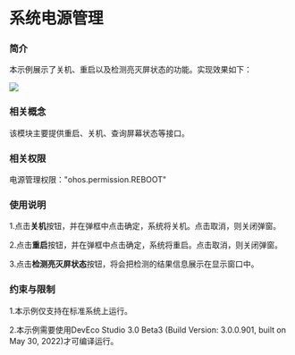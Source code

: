 # 系统电源管理

### 简介

本示例展示了关机、重启以及检测亮灭屏状态的功能。实现效果如下：

![](screenshot/device/main.png)

### 相关概念

该模块主要提供重启、关机、查询屏幕状态等接口。

### 相关权限

电源管理权限："ohos.permission.REBOOT"

### 使用说明

1.点击**关机**按钮，并在弹框中点击确定，系统将关机。点击取消，则关闭弹窗。

2.点击**重启**按钮，并在弹框中点击确定，系统将重启。点击取消，则关闭弹窗。

3.点击**检测亮灭屏状态**按钮，将会把检测的结果信息展示在显示窗口中。

### 约束与限制

1.本示例仅支持在标准系统上运行。

2.本示例需要使用DevEco Studio 3.0 Beta3 (Build Version: 3.0.0.901, built on May 30, 2022)才可编译运行。